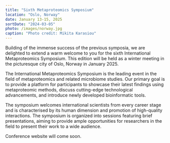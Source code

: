 ```yaml
---
title: "Sixth Metaproteomics Symposium"
location: "Oslo, Norway"
date: January 13-15, 2025
sortDate: "2024-03-05"
photo: /images/norway.jpg
caption: "Photo credit: Mikita Karasiou"
---
```


Building of the immense success of the previous symposia, we are delighted to extend a warm welcome to you for the sixth International Metaproteomics Symposium. This edition will be held as a winter meeting in the picturesque city of Oslo, Norway in January 2025.
 
The International Metaproteomics Symposium is the leading event in the field of metaproteomics and related microbiome studies. Our primary goal is to provide a platform for participants to showcase their latest findings using metaproteomic methods, discuss cutting-edge technological advancements, and introduce newly developed bioinformatic tools.
 
The symposium welcomes international scientists from every career stage and is characterised by its human dimension and promotion of high-quality interactions. The symposium is organized into sessions featuring brief presentations, aiming to provide ample opportunities for researchers in the field to present their work to a wide audience.
 
Conference website will come soon.
